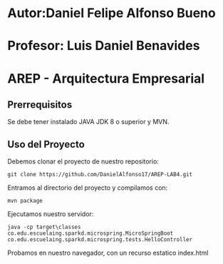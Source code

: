 # Autor:Daniel Felipe Alfonso Bueno
# Profesor: Luis Daniel Benavides
# AREP - Arquitectura Empresarial
## Prerrequisitos
Se debe tener instalado JAVA JDK 8 o superior y MVN.

## Uso del Proyecto 
Debemos clonar el proyecto de nuestro repositorio: 
~~~
git clone https://github.com/DanielAlfonso17/AREP-LAB4.git
~~~
Entramos al directorio del proyecto y compilamos con: 
~~~
mvn package
~~~
Ejecutamos nuestro servidor: 
~~~
java -cp target\classes co.edu.escuelaing.sparkd.microspring.MicroSpringBoot co.edu.escuelaing.sparkd.microspring.tests.HelloController
~~~
Probamos en nuestro navegador, con un recurso estatico index.html
